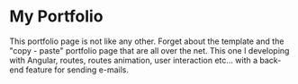 # My Portfolio

This portfolio page is not like any other. Forget about the template and the "copy - paste" portfolio page that are all over the net.
This one I developing with Angular, routes, routes animation, user interaction etc... with a back-end feature for sending e-mails.

 


